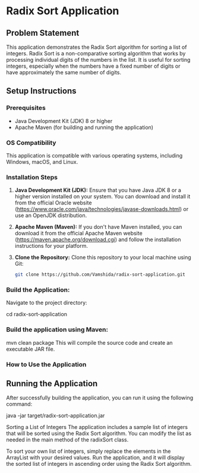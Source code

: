 # Radix Sort Application

## Problem Statement

This application demonstrates the Radix Sort algorithm for sorting a list of integers. Radix Sort is a non-comparative sorting algorithm that works by processing individual digits of the numbers in the list. It is useful for sorting integers, especially when the numbers have a fixed number of digits or have approximately the same number of digits.

## Setup Instructions

### Prerequisites

- Java Development Kit (JDK) 8 or higher
- Apache Maven (for building and running the application)

### OS Compatibility

This application is compatible with various operating systems, including Windows, macOS, and Linux.

### Installation Steps

1. **Java Development Kit (JDK):** Ensure that you have Java JDK 8 or a higher version installed on your system. You can download and install it from the official Oracle website (https://www.oracle.com/java/technologies/javase-downloads.html) or use an OpenJDK distribution.

2. **Apache Maven (Maven):** If you don't have Maven installed, you can download it from the official Apache Maven website (https://maven.apache.org/download.cgi) and follow the installation instructions for your platform.

3. **Clone the Repository:** Clone this repository to your local machine using Git:

   ```bash
   git clone https://github.com/Vamshida/radix-sort-application.git
   
### Build the Application: 
Navigate to the project directory:

cd radix-sort-application

### Build the application using Maven:
mvn clean package
This will compile the source code and create an executable JAR file.

### How to Use the Application

## Running the Application

After successfully building the application, you can run it using the following command:

java -jar target/radix-sort-application.jar

Sorting a List of Integers
The application includes a sample list of integers that will be sorted using the Radix Sort algorithm. You can modify the list as needed in the main method of the radixSort class.

To sort your own list of integers, simply replace the elements in the ArrayList with your desired values.
Run the application, and it will display the sorted list of integers in ascending order using the Radix Sort algorithm.
